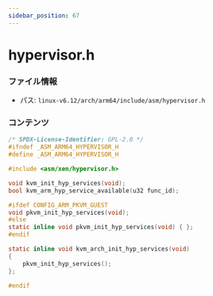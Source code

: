 ```yaml
---
sidebar_position: 67
---
```

# hypervisor.h

### ファイル情報

- パス: `linux-v6.12/arch/arm64/include/asm/hypervisor.h`

### コンテンツ

```h
/* SPDX-License-Identifier: GPL-2.0 */
#ifndef _ASM_ARM64_HYPERVISOR_H
#define _ASM_ARM64_HYPERVISOR_H

#include <asm/xen/hypervisor.h>

void kvm_init_hyp_services(void);
bool kvm_arm_hyp_service_available(u32 func_id);

#ifdef CONFIG_ARM_PKVM_GUEST
void pkvm_init_hyp_services(void);
#else
static inline void pkvm_init_hyp_services(void) { };
#endif

static inline void kvm_arch_init_hyp_services(void)
{
	pkvm_init_hyp_services();
};

#endif

```

